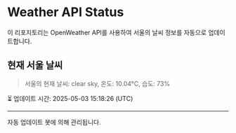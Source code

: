 
# Weather API Status

이 리포지토리는 OpenWeather API를 사용하여 서울의 날씨 정보를 자동으로 업데이트합니다.

## 현재 서울 날씨
> 서울의 현재 날씨: clear sky, 온도: 10.04°C, 습도: 73%

⏳ 업데이트 시간: 2025-05-03 15:18:26 (UTC)

---
자동 업데이트 봇에 의해 관리됩니다.
